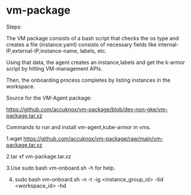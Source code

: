 # vm-package


Steps:

The VM package consists of a bash script that checks the os type and creates a file (instance.yaml) consists of necessary fields like internal-IP,external-IP,instance-name, labels, etc.

Using that data, the agent creates an instance,labels and get the k-armor script by hitting VM-management APIs.

Then, the onboarding process completes by listing instances in the workspace.

 
Source for the VM-Agent package:

https://github.com/accuknox/vm-package/blob/dev-non-gke/vm-package.tar.xz


Commands to run and install vm-agent,kube-armor in vms.

1.wget https://github.com/accuknox/vm-package/raw/main/vm-package.tar.xz

2.tar xf vm-package.tar.xz 

3.Use sudo bash vm-onboard.sh -h  for help.

4. sudo bash vm-onboard.sh  -n <instance-name> -t <key> <value> -ig <instance_group_id> -tid <workspace_id> -hd <host-domain>
